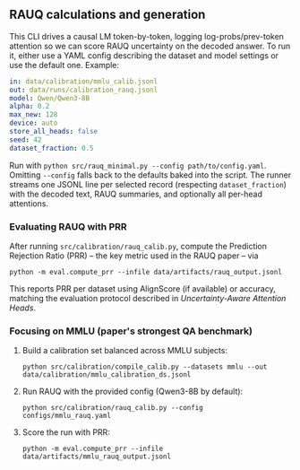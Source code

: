 ## RAUQ calculations and generation

This CLI drives a causal LM token-by-token, logging log-probs/prev-token attention so we can score RAUQ uncertainty on the decoded answer.
To run it, either use a YAML config describing the dataset and model settings or use the default one. Example:

```yaml
in: data/calibration/mmlu_calib.jsonl
out: data/runs/calibration_rauq.jsonl
model: Qwen/Qwen3-8B
alpha: 0.2
max_new: 128
device: auto
store_all_heads: false
seed: 42
dataset_fraction: 0.5
```

Run with `python src/rauq_minimal.py --config path/to/config.yaml`. Omitting `--config` falls back to the defaults baked into the script. The runner streams one JSONL line per selected record (respecting `dataset_fraction`) with the decoded text, RAUQ summaries, and optionally all per-head attentions.

### Evaluating RAUQ with PRR

After running `src/calibration/rauq_calib.py`, compute the Prediction Rejection Ratio (PRR) – the
key metric used in the RAUQ paper – via

```
python -m eval.compute_prr --infile data/artifacts/rauq_output.jsonl
```

This reports PRR per dataset using AlignScore (if available) or accuracy, matching the evaluation
protocol described in *Uncertainty-Aware Attention Heads*.

### Focusing on MMLU (paper's strongest QA benchmark)

1. Build a calibration set balanced across MMLU subjects:

   ```
   python src/calibration/compile_calib.py --datasets mmlu --out data/calibration/mmlu_calibration_ds.jsonl
   ```

2. Run RAUQ with the provided config (Qwen3-8B by default):

   ```
   python src/calibration/rauq_calib.py --config configs/mmlu_rauq.yaml
   ```

3. Score the run with PRR:

   ```
   python -m eval.compute_prr --infile data/artifacts/mmlu_rauq_output.jsonl
   ```

